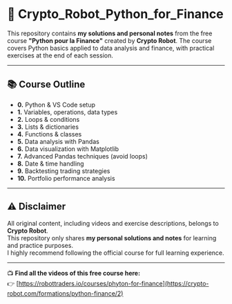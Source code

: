 # 💼 Crypto_Robot_Python_for_Finance

This repository contains **my solutions and personal notes** from the free course **"Python pour la Finance"** created by **Crypto Robot**.
The course covers Python basics applied to data analysis and finance, with practical exercises at the end of each session.

---

## 📚 Course Outline

- **0.** Python & VS Code setup  
- **1.** Variables, operations, data types  
- **2.** Loops & conditions  
- **3.** Lists & dictionaries  
- **4.** Functions & classes  
- **5.** Data analysis with Pandas  
- **6.** Data visualization with Matplotlib  
- **7.** Advanced Pandas techniques (avoid loops)  
- **8.** Date & time handling  
- **9.** Backtesting trading strategies  
- **10.** Portfolio performance analysis  

---

## ⚠️ Disclaimer

All original content, including videos and exercise descriptions, belongs to **Crypto Robot**.  
This repository only shares **my personal solutions and notes** for learning and practice purposes.  
I highly recommend following the official course for full learning experience.

---


📺 **Find all the videos of this free course here:**  
👉 [https://robottraders.io/courses/phyton-for-finance](https://crypto-robot.com/formations/python-finance/2)
